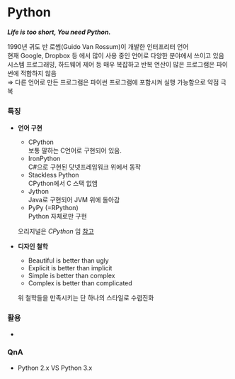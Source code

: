 # Python
**_Life is too short, You need Python._**  

1990년 귀도 반 로썸(Guido Van Rossum)이 개발한 인터프리터 언어  
현재 Google, Dropbox 등 에서 많이 사용 중인 언어로 다양한 분야에서 쓰이고 있음  
시스템 프로그래밍, 하드웨어 제어 등 매우 복잡하고 반복 연산이 많은 프로그램은 파이썬에 적합하지 않음  
⇒ 다른 언어로 만든 프로그램은 파이썬 프로그램에 포함시켜 실행 가능함으로 약점 극복

### 특징
* __언어 구현__  
  + CPython  
    보통 말하는 C언어로 구현되어 있음.
  + IronPython  
    C#으로 구현된 닷넷프레임워크 위에서 동작
  + Stackless Python  
    CPython에서 C 스택 없앰
  + Jython  
    Java로 구현되어 JVM 위에 돌아감
  + PyPy (=RPython)  
    Python 자체로만 구현  

  오리지널은 _CPython_ 임 [참고](http://python-guide-kr.readthedocs.io/ko/latest/starting/which-python.html)
* __디자인 철학__  
  + Beautiful is better than ugly
  + Explicit is better than implicit
  + Simple is better than complex
  + Complex is better than complicated
  
  위 철학들을 만족시키는 단 하나의 스타일로 수렴진화
### 활용
*
### QnA
* Python 2.x VS Python 3.x

